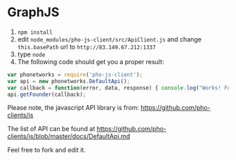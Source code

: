 # GraphJS

1. ```npm install```
2. edit ```node_modules/pho-js-client/src/ApiClient.js``` and change ```this.basePath``` url to ```http://83.149.67.212:1337```
3. type ```node```
4. The following code should get you a proper result:

```javascript
var phonetworks = require('pho-js-client');
var api = new phonetworks.DefaultApi();
var callback = function(error, data, response) { console.log("Works! Founder id is: " + data.id); };
api.getFounder(callback);
```

Please note, the javascript API library is from: https://github.com/pho-clients/js

The list of API can be found at https://github.com/pho-clients/js/blob/master/docs/DefaultApi.md

Feel free to fork and edit it.
